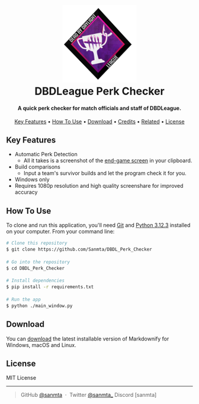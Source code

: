 
<h1 align="center">
  <br>
  <a href=""><img src="https://github.com/Sanmta/DBDL_Perk_Checker/blob/main/assets/DBDL.png?raw=true" alt="DBDLeague" width="200"></a>
  <br>
  DBDLeague Perk Checker
  <br>
</h1>

<h4 align="center">A quick perk checker for match officials and staff of DBDLeague</a>.</h4>

<p align="center">
  <a href="#key-features">Key Features</a> •
  <a href="#how-to-use">How To Use</a> •
  <a href="#download">Download</a> •
  <a href="#credits">Credits</a> •
  <a href="#related">Related</a> •
  <a href="#license">License</a>
</p>

## Key Features

* Automatic Perk Detection
  - All it takes is a screenshot of the [end-game screen](https://github.com/Sanmta/DBDL_Perk_Checker/blob/main/testing/test1/test1.png?raw=true) in your clipboard.
* Build comparisons
  - Input a team's survivor builds and let the program check it for you. 
* Windows only
* Requires 1080p resolution and high quality screenshare for improved accuracy

## How To Use

To clone and run this application, you'll need [Git](https://git-scm.com) and [Python 3.12.3](https://www.python.org/downloads/) installed on your computer. From your command line:

```bash
# Clone this repository
$ git clone https://github.com/Sanmta/DBDL_Perk_Checker

# Go into the repository
$ cd DBDL_Perk_Checker

# Install dependencies
$ pip install -r requirements.txt

# Run the app
$ python ./main_window.py
```


## Download

You can [download](https://github.com/amitmerchant1990/electron-markdownify/releases/tag/v1.2.0) the latest installable version of Markdownify for Windows, macOS and Linux.


## License

MIT License

---

> GitHub [@sanmta](https://github.com/sanmta) &nbsp;&middot;&nbsp;
> Twitter [@sanmta_](https://twitter.com/sanmta_)
> Discord [sanmta]

